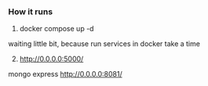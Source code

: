 

### How it runs

1. docker compose up -d
 
waiting little bit, because run services in docker take a time

2. http://0.0.0.0:5000/

mongo express 
http://0.0.0.0:8081/


